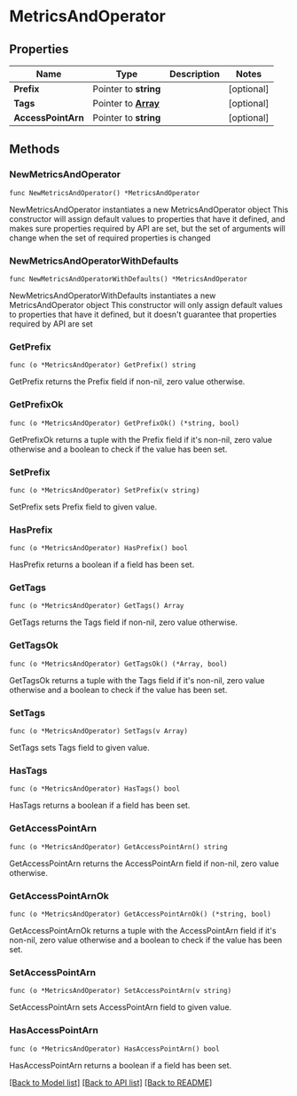 # MetricsAndOperator

## Properties

Name | Type | Description | Notes
------------ | ------------- | ------------- | -------------
**Prefix** | Pointer to **string** |  | [optional] 
**Tags** | Pointer to [**Array**](array.md) |  | [optional] 
**AccessPointArn** | Pointer to **string** |  | [optional] 

## Methods

### NewMetricsAndOperator

`func NewMetricsAndOperator() *MetricsAndOperator`

NewMetricsAndOperator instantiates a new MetricsAndOperator object
This constructor will assign default values to properties that have it defined,
and makes sure properties required by API are set, but the set of arguments
will change when the set of required properties is changed

### NewMetricsAndOperatorWithDefaults

`func NewMetricsAndOperatorWithDefaults() *MetricsAndOperator`

NewMetricsAndOperatorWithDefaults instantiates a new MetricsAndOperator object
This constructor will only assign default values to properties that have it defined,
but it doesn't guarantee that properties required by API are set

### GetPrefix

`func (o *MetricsAndOperator) GetPrefix() string`

GetPrefix returns the Prefix field if non-nil, zero value otherwise.

### GetPrefixOk

`func (o *MetricsAndOperator) GetPrefixOk() (*string, bool)`

GetPrefixOk returns a tuple with the Prefix field if it's non-nil, zero value otherwise
and a boolean to check if the value has been set.

### SetPrefix

`func (o *MetricsAndOperator) SetPrefix(v string)`

SetPrefix sets Prefix field to given value.

### HasPrefix

`func (o *MetricsAndOperator) HasPrefix() bool`

HasPrefix returns a boolean if a field has been set.

### GetTags

`func (o *MetricsAndOperator) GetTags() Array`

GetTags returns the Tags field if non-nil, zero value otherwise.

### GetTagsOk

`func (o *MetricsAndOperator) GetTagsOk() (*Array, bool)`

GetTagsOk returns a tuple with the Tags field if it's non-nil, zero value otherwise
and a boolean to check if the value has been set.

### SetTags

`func (o *MetricsAndOperator) SetTags(v Array)`

SetTags sets Tags field to given value.

### HasTags

`func (o *MetricsAndOperator) HasTags() bool`

HasTags returns a boolean if a field has been set.

### GetAccessPointArn

`func (o *MetricsAndOperator) GetAccessPointArn() string`

GetAccessPointArn returns the AccessPointArn field if non-nil, zero value otherwise.

### GetAccessPointArnOk

`func (o *MetricsAndOperator) GetAccessPointArnOk() (*string, bool)`

GetAccessPointArnOk returns a tuple with the AccessPointArn field if it's non-nil, zero value otherwise
and a boolean to check if the value has been set.

### SetAccessPointArn

`func (o *MetricsAndOperator) SetAccessPointArn(v string)`

SetAccessPointArn sets AccessPointArn field to given value.

### HasAccessPointArn

`func (o *MetricsAndOperator) HasAccessPointArn() bool`

HasAccessPointArn returns a boolean if a field has been set.


[[Back to Model list]](../README.md#documentation-for-models) [[Back to API list]](../README.md#documentation-for-api-endpoints) [[Back to README]](../README.md)



